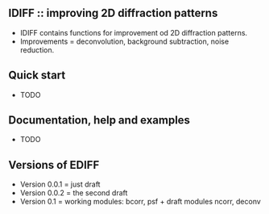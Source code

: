 IDIFF :: improving 2D diffraction patterns
------------------------------------------

* IDIFF contains functions for improvement od 2D diffraction patterns.
* Improvements = deconvolution, background subtraction, noise reduction.

Quick start
-----------

* TODO

Documentation, help and examples
--------------------------------

* TODO

Versions of EDIFF
-----------------

* Version 0.0.1 = just draft
* Version 0.0.2 = the second draft
* Version 0.1 = working modules: bcorr, psf + draft modules ncorr, deconv

